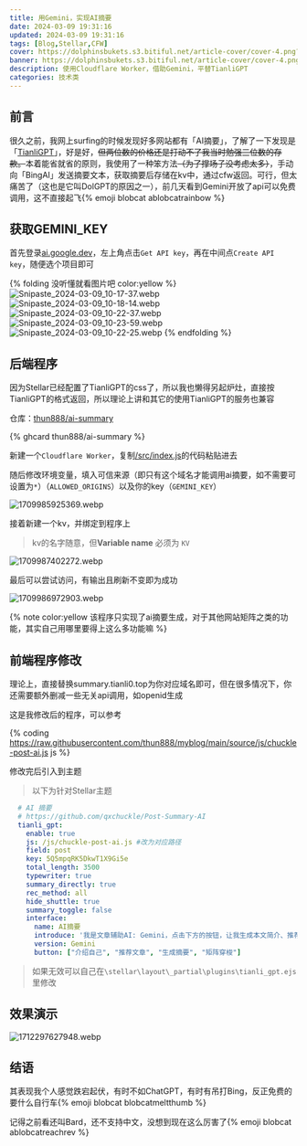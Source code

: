 ```yaml
---
title: 用Gemini，实现AI摘要
date: 2024-03-09 19:31:16
updated: 2024-03-09 19:31:16
tags: [Blog,Stellar,CFW]
cover: https://dolphinsbukets.s3.bitiful.net/article-cover/cover-4.png?fmt=avif
banner: https://dolphinsbukets.s3.bitiful.net/article-cover/cover-4.png?fmt=avif&q=50
description: 使用Cloudflare Worker，借助Gemini，平替TianliGPT
categories: 技术类
---
```


## 前言

很久之前，我网上surfing的时候发现好多网站都有「AI摘要」，了解了一下发现是「[TianliGPT](https://docs_s.tianli0.top/)」，好是好，~~但两位数的价格还是打动不了我当时勉强三位数的存款。~~本着能省就省的原则，我使用了一种笨方法~~（为了撑场子没考虑太多）~~，手动向「BingAI」发送摘要文本，获取摘要后存储在kv中，通过cfw返回。可行，但太痛苦了（这也是它叫DolGPT的原因之一），前几天看到Gemini开放了api可以免费调用，这不直接起飞{% emoji blobcat ablobcatrainbow %}

## 获取GEMINI_KEY

首先登录[ai.google.dev](https://ai.google.dev/)，左上角点击`Get API key`，再在中间点`Create API key`，随便选个项目即可

{% folding 没听懂就看图片吧 color:yellow %}
![Snipaste_2024-03-09_10-17-37.webp](https://onep.hzchu.top/mount/pic/2024/03/09/65ec523988ddc.webp?fmt=avif)
![Snipaste_2024-03-09_10-18-14.webp](https://onep.hzchu.top/mount/pic/2024/03/09/65ec523fecbfa.webp?fmt=avif)
![Snipaste_2024-03-09_10-22-37.webp](https://onep.hzchu.top/mount/pic/2024/03/09/65ec523933f1c.webp?fmt=avif)
![Snipaste_2024-03-09_10-23-59.webp](https://onep.hzchu.top/mount/pic/2024/03/09/65ec523a4e8b3.webp?fmt=avif)
![Snipaste_2024-03-09_10-22-25.webp](https://onep.hzchu.top/mount/pic/2024/03/09/65ec52371bf18.webp?fmt=avif)
{% endfolding %}

## 后端程序

因为Stellar已经配置了TianliGPT的css了，所以我也懒得另起炉灶，直接按TianliGPT的格式返回，所以理论上讲和其它的使用TianliGPT的服务也兼容

仓库：[thun888/ai-summary](https://github.com/thun888/ai-summary/)

{% ghcard thun888/ai-summary %}

新建一个`Cloudflare Worker`，复制[/src/index.js](https://github.com/thun888/ai-summary/blob/master/src/index.js)的代码粘贴进去

随后修改环境变量，填入可信来源（即只有这个域名才能调用ai摘要，如不需要可设置为`*`）（`ALLOWED_ORIGINS`）以及你的key（`GEMINI_KEY`）

![1709985925369.webp](https://onep.hzchu.top/mount/pic/2024/03/09/65ec508eb0684.webp?fmt=avif)

接着新建一个kv，并绑定到程序上

> kv的名字随意，但**Variable name** 必须为 `KV`

![1709987402272.webp](https://onep.hzchu.top/mount/pic/2024/03/09/65ec565254bdb.webp?fmt=avif)

最后可以尝试访问，有输出且刷新不变即为成功

![1709986972903.webp](https://onep.hzchu.top/mount/pic/2024/03/09/65ec54a03e7a9.webp?fmt=avif)

{% note color:yellow 该程序只实现了ai摘要生成，对于其他网站矩阵之类的功能，其实自己用哪里要得上这么多功能嘛 %}

## 前端程序修改


理论上，直接替换summary.tianli0.top为你对应域名即可，但在很多情况下，你还需要额外删减一些无关api调用，如openid生成

这是我修改后的程序，可以参考

{% coding https://raw.githubusercontent.com/thun888/myblog/main/source/js/chuckle-post-ai.js js %}

修改完后引入到主题

> 以下为针对Stellar主题

```yaml config.yml
  # AI 摘要
  # https://github.com/qxchuckle/Post-Summary-AI
  tianli_gpt: 
    enable: true
    js: /js/chuckle-post-ai.js #改为对应路径
    field: post 
    key: 5Q5mpqRK5DkwT1X9Gi5e
    total_length: 3500 
    typewriter: true
    summary_directly: true 
    rec_method: all 
    hide_shuttle: true 
    summary_toggle: false
    interface:
      name: AI摘要
      introduce: '我是文章辅助AI: Gemini，点击下方的按钮，让我生成本文简介、推荐相关文章等。'
      version: Gemini
      button: ["介绍自己", "推荐文章", "生成摘要", "矩阵穿梭"]
```

> 如果无效可以自己在`\stellar\layout\_partial\plugins\tianli_gpt.ejs`里修改

## 效果演示

![1712297627948.webp](https://onep.hzchu.top/mount/pic/2024/04/05/660f969dca9d3.webp?fmt=avif)

## 结语

其表现我个人感觉跌宕起伏，有时不如ChatGPT，有时有吊打Bing，反正免费的要什么自行车{% emoji blobcat blobcatmeltthumb %}

记得之前看还叫Bard，还不支持中文，没想到现在这么厉害了{% emoji blobcat ablobcatreachrev %}
